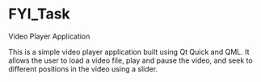 # FYI_Task

Video Player Application

This is a simple video player application built using Qt Quick and QML. 
It allows the user to load a video file, play and pause the video, and seek to different positions in the video using a slider.
